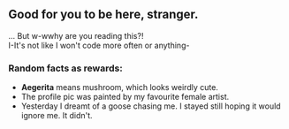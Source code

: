 ## Good for you to be here, stranger. 
... But w-wwhy are you reading this?!  
I-It's not like I won't code more often or anything-  

### Random facts as rewards:
 - **Aegerita** means mushroom, which looks weirdly cute. 
 - The profile pic was painted by my favourite female artist. 
 - Yesterday I dreamt of a goose chasing me. I stayed still hoping it would ignore me. It didn't. 

